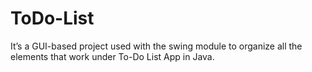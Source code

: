 # ToDo-List
It’s a GUI-based project used with the swing module to organize all the elements that work under To-Do List App in Java.

